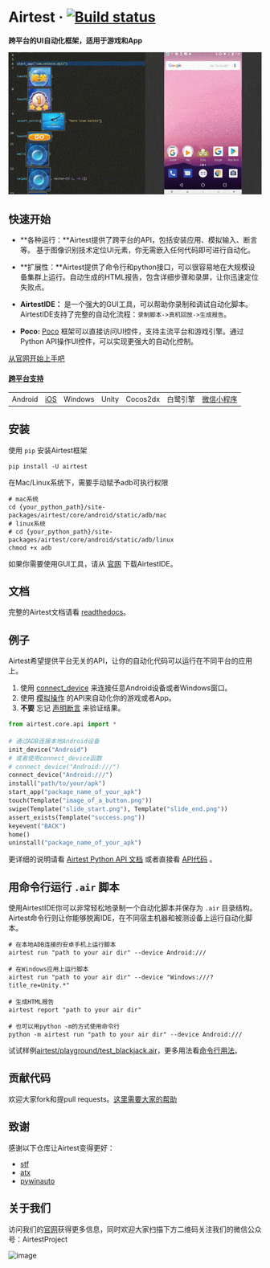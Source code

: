 # Airtest &middot; [![Build status](https://travis-ci.org/AirtestProject/Airtest.svg?branch=master)](https://travis-ci.org/AirtestProject/Airtest)

**跨平台的UI自动化框架，适用于游戏和App**


![image](./demo.gif)


## 快速开始

*   **各种运行：**Airtest提供了跨平台的API，包括安装应用、模拟输入、断言等。 基于图像识别技术定位UI元素，你无需嵌入任何代码即可进行自动化。

*   **扩展性：**Airtest提供了命令行和python接口，可以很容易地在大规模设备集群上运行。自动生成的HTML报告，包含详细步骤和录屏，让你迅速定位失败点。

*   **AirtestIDE：** 是一个强大的GUI工具，可以帮助你录制和调试自动化脚本。 AirtestIDE支持了完整的自动化流程：``录制脚本->真机回放->生成报告``。

*   **Poco:** [Poco](https://github.com/AirtestProject/Poco) 框架可以直接访问UI控件，支持主流平台和游戏引擎。通过Python API操作UI控件，可以实现更强大的自动化控制。

[从官网开始上手吧](http://airtest.netease.com/)


#### [跨平台支持](./docs/wiki/platforms.md)

| | | | | | | |
|-|-|-|-|-|-|-|
Android|[iOS](https://github.com/AirtestProject/iOS-Tagent)|Windows|Unity|Cocos2dx|白鹭引擎|[微信小程序](http://airtest.netease.com/blog/tutorial/WechatSmallProgram/)|

## 安装

使用 `pip` 安装Airtest框架

```Shell
pip install -U airtest
```

在Mac/Linux系统下，需要手动赋予adb可执行权限

```Shell
# mac系统
cd {your_python_path}/site-packages/airtest/core/android/static/adb/mac
# linux系统
# cd {your_python_path}/site-packages/airtest/core/android/static/adb/linux
chmod +x adb
```

如果你需要使用GUI工具，请从 [官网](http://airtest.netease.com/) 下载AirtestIDE。


## 文档

完整的Airtest文档请看 [readthedocs](http://airtest.readthedocs.io/)。


## 例子

Airtest希望提供平台无关的API，让你的自动化代码可以运行在不同平台的应用上。

1. 使用 [connect_device](http://airtest.readthedocs.io/zh_CN/latest/README_MORE.html#connect-device) 来连接任意Android设备或者Windows窗口。
1. 使用 [模拟操作](http://airtest.readthedocs.io/zh_CN/latest/README_MORE.html#simulate-input) 的API来自动化你的游戏或者App。
1. **不要** 忘记 [声明断言](http://airtest.readthedocs.io/zh_CN/latest/README_MORE.html#make-assertion) 来验证结果。 


```Python
from airtest.core.api import *

# 通过ADB连接本地Android设备
init_device("Android")
# 或者使用connect_device函数
# connect_device("Android:///")
connect_device("Android:///")
install("path/to/your/apk")
start_app("package_name_of_your_apk")
touch(Template("image_of_a_button.png"))
swipe(Template("slide_start.png"), Template("slide_end.png"))
assert_exists(Template("success.png"))
keyevent("BACK")
home()
uninstall("package_name_of_your_apk")
```

更详细的说明请看 [Airtest Python API 文档](http://airtest.readthedocs.io/zh_CN/latest/all_module/airtest.core.api.html) 或者直接看 [API代码](./airtest/core/api.py) 。


## 用命令行运行 ``.air`` 脚本

使用AirtestIDE你可以非常轻松地录制一个自动化脚本并保存为 ``.air`` 目录结构。
Airtest命令行则让你能够脱离IDE，在不同宿主机器和被测设备上运行自动化脚本。

```Shell
# 在本地ADB连接的安卓手机上运行脚本
airtest run "path to your air dir" --device Android:///

# 在Windows应用上运行脚本
airtest run "path to your air dir" --device "Windows:///?title_re=Unity.*"

# 生成HTML报告
airtest report "path to your air dir"

# 也可以用python -m的方式使用命令行
python -m airtest run "path to your air dir" --device Android:///
```

试试样例[airtest/playground/test_blackjack.air](./playground/test_blackjack.air)，更多用法看[命令行用法](http://airtest.readthedocs.io/zh_CN/latest/README_MORE.html#running-air-from-cli)。


## 贡献代码

欢迎大家fork和提pull requests。[这里需要大家的帮助](./docs/wiki/platforms.md#pull-request-guide)


## 致谢

感谢以下仓库让Airtest变得更好：

- [stf](https://github.com/openstf)
- [atx](https://github.com/NetEaseGame/ATX)
- [pywinauto](https://github.com/pywinauto/pywinauto)

## 关于我们

访问我们的[官网](http://airtest.netease.com/)获得更多信息，同时欢迎大家扫描下方二维码关注我们的微信公众号：AirtestProject

![image](http://airtest.netease.com/static/img/social_media/wechat_qrcode.jpg)
